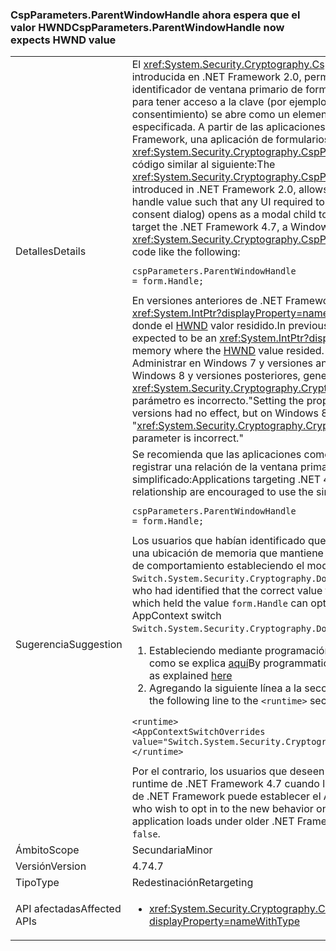 ### <a name="cspparametersparentwindowhandle-now-expects-hwnd-value"></a><span data-ttu-id="ed630-101">CspParameters.ParentWindowHandle ahora espera que el valor HWND</span><span class="sxs-lookup"><span data-stu-id="ed630-101">CspParameters.ParentWindowHandle now expects HWND value</span></span>

|   |   |
|---|---|
|<span data-ttu-id="ed630-102">Detalles</span><span class="sxs-lookup"><span data-stu-id="ed630-102">Details</span></span>|<span data-ttu-id="ed630-103">El <xref:System.Security.Cryptography.CspParameters.ParentWindowHandle> valor, introducida en .NET Framework 2.0, permite que una aplicación registre un valor de identificador de ventana primario de forma que cualquier interfaz de usuario necesarios para tener acceso a la clave (por ejemplo, un PIN solicitar o cuadro de diálogo de consentimiento) se abre como un elemento secundario modal para la ventana especificada. A partir de las aplicaciones que tienen como destino la 4.7 de .NET Framework, una aplicación de formularios Windows Forms puede establecer el <xref:System.Security.Cryptography.CspParameters.ParentWindowHandle> propiedad con código similar al siguiente:</span><span class="sxs-lookup"><span data-stu-id="ed630-103">The <xref:System.Security.Cryptography.CspParameters.ParentWindowHandle> value, introduced in .NET Framework 2.0, allows an application to register a parent window handle value such that any UI required to access the key (such as a PIN prompt or consent dialog) opens as a modal child to the specified window.Starting with apps that target the .NET Framework 4.7, a Windows Forms application can set the <xref:System.Security.Cryptography.CspParameters.ParentWindowHandle> property with code like the following:</span></span><pre><code class="language-C#">cspParameters.ParentWindowHandle = form.Handle;&#13;&#10;</code></pre><span data-ttu-id="ed630-104">En versiones anteriores de .NET Framework, se espera que el valor sea un <xref:System.IntPtr?displayProperty=name> que representa una ubicación de memoria donde el [HWND](https://msdn.microsoft.com/library/windows/desktop/aa383751.aspx#HWND) valor residido.</span><span class="sxs-lookup"><span data-stu-id="ed630-104">In previous versions of the .NET Framework, the value was expected to be an <xref:System.IntPtr?displayProperty=name> representing a location in memory where the [HWND](https://msdn.microsoft.com/library/windows/desktop/aa383751.aspx#HWND) value resided.</span></span> <span data-ttu-id="ed630-105">Establecer la propiedad en el formulario. Administrar en Windows 7 y versiones anteriores no tenían ningún efecto, pero en Windows 8 y versiones posteriores, genera un &quot; <xref:System.Security.Cryptography.CryptographicException?displayProperty=name>: el parámetro es incorrecto.&quot;</span><span class="sxs-lookup"><span data-stu-id="ed630-105">Setting the property to form.Handle on Windows 7 and earlier versions had no effect, but on Windows 8 and later versions, it results in a &quot;<xref:System.Security.Cryptography.CryptographicException?displayProperty=name>: The parameter is incorrect.&quot;</span></span>|
|<span data-ttu-id="ed630-106">Sugerencia</span><span class="sxs-lookup"><span data-stu-id="ed630-106">Suggestion</span></span>|<span data-ttu-id="ed630-107">Se recomienda que las aplicaciones como destino .NET 4.7 o superior que deseen registrar una relación de la ventana primaria para utilizar el formulario simplificado:</span><span class="sxs-lookup"><span data-stu-id="ed630-107">Applications targeting .NET 4.7 or higher wishing to register a parent window relationship are encouraged to use the simplified form:</span></span><pre><code class="language-C#">cspParameters.ParentWindowHandle = form.Handle;&#13;&#10;</code></pre><span data-ttu-id="ed630-108">Los usuarios que habían identificado que el valor correcto para pasar es la dirección de una ubicación de memoria que mantiene el valor <code>form.Handle</code> puede rechazar el cambio de comportamiento estableciendo el modificador AppContext <code>Switch.System.Security.Cryptography.DoNotAddrOfCspParentWindowHandle</code> a <code>true</code>.</span><span class="sxs-lookup"><span data-stu-id="ed630-108">Users who had identified that the correct value to pass was the address of a memory location which held the value <code>form.Handle</code> can opt out of the behavior change by setting the AppContext switch <code>Switch.System.Security.Cryptography.DoNotAddrOfCspParentWindowHandle</code> to <code>true</code>.</span></span><ol><li><span data-ttu-id="ed630-109">Estableciendo mediante programación compatibilidad se activa en el AppContext, como se explica [aquí](http://blogs.msdn.com/b/dotnet/archive/2015/04/29/net-announcements-at-build-2015.aspx#dotnet46)</span><span class="sxs-lookup"><span data-stu-id="ed630-109">By programmatically setting compat switches on the AppContext, as explained [here](http://blogs.msdn.com/b/dotnet/archive/2015/04/29/net-announcements-at-build-2015.aspx#dotnet46)</span></span></li><li><span data-ttu-id="ed630-110">Agregando la siguiente línea a la sección <code>&lt;runtime&gt;</code> del archivo app.config:</span><span class="sxs-lookup"><span data-stu-id="ed630-110">By adding the following line to the <code>&lt;runtime&gt;</code> section of the app.config file:</span></span></li></ol><pre><code class="language-xml">&lt;runtime&gt;&#13;&#10;&lt;AppContextSwitchOverrides value=&quot;Switch.System.Security.Cryptography.DoNotAddrOfCspParentWindowHandle=true&quot;/&gt;&#13;&#10;&lt;/runtime&gt;&#13;&#10;</code></pre><span data-ttu-id="ed630-111">Por el contrario, los usuarios que deseen participar en el nuevo comportamiento en el runtime de .NET Framework 4.7 cuando la aplicación se cargará en versiones anteriores de .NET Framework puede establecer el AppContext cambian a <code>false</code>.</span><span class="sxs-lookup"><span data-stu-id="ed630-111">Conversely, users who wish to opt in to the new behavior on the .NET Framework 4.7 runtime when the application loads under older .NET Framework versions can set the AppContext switch to <code>false</code>.</span></span>|
|<span data-ttu-id="ed630-112">Ámbito</span><span class="sxs-lookup"><span data-stu-id="ed630-112">Scope</span></span>|<span data-ttu-id="ed630-113">Secundaria</span><span class="sxs-lookup"><span data-stu-id="ed630-113">Minor</span></span>|
|<span data-ttu-id="ed630-114">Versión</span><span class="sxs-lookup"><span data-stu-id="ed630-114">Version</span></span>|<span data-ttu-id="ed630-115">4.7</span><span class="sxs-lookup"><span data-stu-id="ed630-115">4.7</span></span>|
|<span data-ttu-id="ed630-116">Tipo</span><span class="sxs-lookup"><span data-stu-id="ed630-116">Type</span></span>|<span data-ttu-id="ed630-117">Redestinación</span><span class="sxs-lookup"><span data-stu-id="ed630-117">Retargeting</span></span>|
|<span data-ttu-id="ed630-118">API afectadas</span><span class="sxs-lookup"><span data-stu-id="ed630-118">Affected APIs</span></span>|<ul><li><xref:System.Security.Cryptography.CspParameters.ParentWindowHandle?displayProperty=nameWithType></li></ul>|

